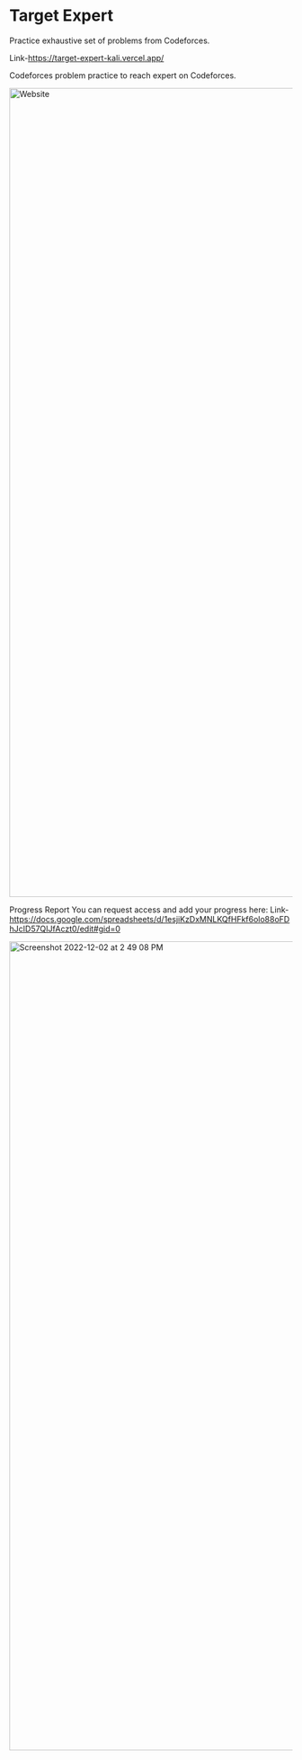 
# Target Expert

Practice exhaustive set of problems from Codeforces.

Link-https://target-expert-kali.vercel.app/

Codeforces problem practice to reach expert on Codeforces.


<img width="1440" alt="Website" src="https://user-images.githubusercontent.com/70722540/204974551-1ef05186-3b1f-43ae-b3f3-7ccbe40d1150.png">



Progress Report
You can request access and add your progress here:
Link-https://docs.google.com/spreadsheets/d/1esjiKzDxMNLKQfHFkf6olo88oFDhJcID57QIJfAczt0/edit#gid=0


<img width="1440" alt="Screenshot 2022-12-02 at 2 49 08 PM" src="https://user-images.githubusercontent.com/70722540/205260631-010e5ea3-41d5-4ccc-a3f1-3d74729e779a.png">
